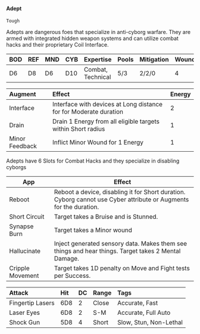 #### Adept
`Tough`

Adepts are dangerous foes that specialize in anti-cyborg warfare. They are armed with integrated hidden weapon systems and can utilize combat hacks and their proprietary Coil Interface.

| BOD | REF | MND | CYB | Expertise         | Pools | Mitigation | Wounds | Energy |
| :-- | :-- | :-- | :-- | :---------------- | :---- | :--------- | ------ | :----- |
| D6  | D8  | D6  | D10 | Combat, Technical | 5/3   | 2/2/0      | 4      | 3      |

| Augment        | Effect                                                            | Energy |
| :------------- | :---------------------------------------------------------------- | :----- |
| Interface      | Interface with devices at Long distance for for Moderate duration | 2      |
| Drain          | Drain 1 Energy from all eligible targets within Short radius      | 1      |
| Minor Feedback | Inflict Minor Wound for 1 Energy                                  | 1      |
Adepts have 6 Slots for Combat Hacks and they specialize in disabling cyborgs

| App              | Effect                                                                                                            |
| ---------------- | ----------------------------------------------------------------------------------------------------------------- |
| Reboot           | Reboot a device, disabling it for Short duration. Cyborg cannot use Cyber attribute or Augments for the duration. |
| Short Circuit    | Target takes a Bruise and is Stunned.                                                                             |
| Synapse Burn     | Target takes a Minor wound<br>                                                                                    |
| Hallucinate      | Inject generated sensory data. Makes them see things and hear things. Target takes 2 Mental Damage.<br>           |
| Cripple Movement | Target takes 1D penalty on Move and Fight tests per Success.<br>                                                  |

| Attack           | Hit | DC  | Range | Tags                   |
| :--------------- | :-- | :-- | :---- | :--------------------- |
| Fingertip Lasers | 6D8 | 2   | Close | Accurate, Fast         |
| Laser Eyes       | 6D8 | 2   | S-M   | Accurate, Full Auto    |
| Shock Gun        | 5D8 | 4   | Short | Slow, Stun, Non-Lethal |